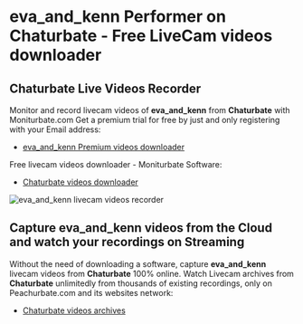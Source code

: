 # eva_and_kenn Performer on Chaturbate - Free LiveCam videos downloader

## Chaturbate Live Videos Recorder

Monitor and record livecam videos of **eva_and_kenn** from **Chaturbate** with Moniturbate.com
Get a premium trial for free by just and only registering with your Email address:
* [eva_and_kenn Premium videos downloader](https://moniturbate.com/request-demo-licence-key.html)

Free livecam videos downloader - Moniturbate Software:
* [Chaturbate videos downloader](https://moniturbate.com/moniturbate-download-software.html)

![eva_and_kenn livecam videos recorder](https://peachurnet.com/templates/moniturbate-software.png)


## Capture eva_and_kenn videos from the Cloud and watch your recordings on Streaming

Without the need of downloading a software, capture **eva_and_kenn** livecam videos from **Chaturbate** 100% online.
Watch Livecam archives from **Chaturbate** unlimitedly from thousands of existing recordings, only on Peachurbate.com and its websites network:
* [Chaturbate videos archives](https://peachurnet.com/)